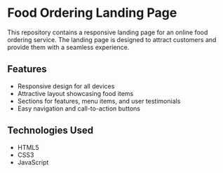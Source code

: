 # Food Ordering Landing Page

This repository contains a responsive landing page for an online food ordering service. The landing page is designed to attract customers and provide them with a seamless experience.

## Features

- Responsive design for all devices
- Attractive layout showcasing food items
- Sections for features, menu items, and user testimonials
- Easy navigation and call-to-action buttons

## Technologies Used

- HTML5
- CSS3
- JavaScript
